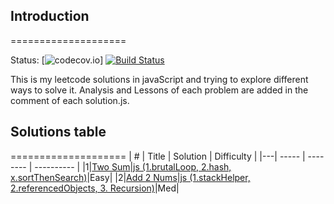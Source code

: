 ## Introduction
====================

Status: [![codecov.io](https://codecov.io/github/Williammer/leetcode/coverage.svg?branch=master)]
[![Build Status](https://img.shields.io/travis/Williammer/leetcode.svg?style=flat-square)](https://travis-ci.org/Williammer/leetcode)

This is my leetcode solutions in javaScript and trying to explore different ways to solve it.
Analysis and Lessons of each problem are added in the comment of each solution.js.


## Solutions table
====================
| # | Title | Solution | Difficulty |
|---| ----- | -------- | ---------- |
|1|[Two Sum](https://oj.leetcode.com/problems/two-sum/)|[js (1.brutalLoop, 2.hash, x.sortThenSearch)](./algorithms/twoSum/twoSum.js)|Easy|
|2|[Add 2 Nums](https://oj.leetcode.com/problems/add-two-numbers/)|[js (1.stackHelper, 2.referencedObjects, 3. Recursion)](./algorithms/add2Nums/add2Nums.js)|Med|
